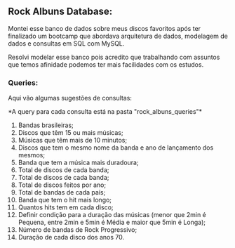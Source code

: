 <h2>Rock Albuns Database:</h2>

<p>Montei esse banco de dados sobre meus discos favoritos após ter finalizado um bootcamp
 que abordava arquitetura de dados, modelagem de dados e consultas em SQL com MySQL.</p>
 
 <p>Resolvi modelar esse banco pois acredito que trabalhando com assuntos que temos afinidade
 podemos ter mais facilidades com os estudos.</p>

<h3>Queries:</h3>
<p>Aqui vão algumas sugestões de consultas: </p>
<p>*A query para cada consulta está na pasta "rock_albuns_queries"*

1. Bandas brasileiras;
2. Discos que têm 15 ou mais músicas;
3. Músicas que têm mais de 10 minutos;
4. Discos que tem o mesmo nome da banda e ano de lançamento dos mesmos;
5. Banda que tem a música mais duradoura;
6. Total de discos de cada banda;
7. Total de discos de cada banda;
8. Total de discos feitos por ano;
9. Total de bandas de cada país;
10. Banda que tem o hit mais longo;
11. Quantos hits tem em cada disco;
12. Definir condição para a duração das músicas (menor que 2min é Pequena, entre 2min e 5min é Média e maior que 5min é Longa);
13. Número de bandas de Rock Progressivo;
14. Duração de cada disco dos anos 70.
